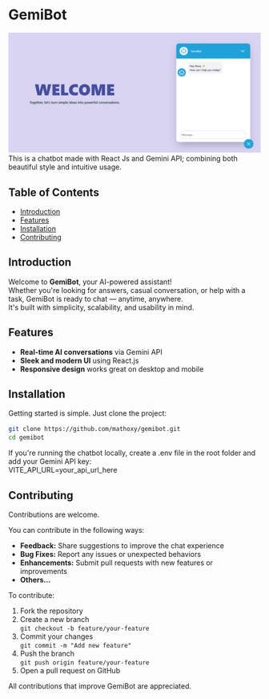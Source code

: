 # GemiBot

![GemibotImage](screenshot.png)
This is a chatbot made with React Js and Gemini API; combining both beautiful style and intuitive usage.

## Table of Contents
- [Introduction](#introduction)
- [Features](#features)
- [Installation](#installation)
- [Contributing](#contributing)

## Introduction

Welcome to **GemiBot**, your AI-powered assistant!  
Whether you're looking for answers, casual conversation, or help with a task, GemiBot is ready to chat — anytime, anywhere.  
It's built with simplicity, scalability, and usability in mind.


## Features

- **Real-time AI conversations** via Gemini API
- **Sleek and modern UI** using React.js
- **Responsive design** works great on desktop and mobile


## Installation
Getting started is simple. Just clone the project:

```bash
git clone https://github.com/mathoxy/gemibot.git
cd gemibot
```

If you're running the chatbot locally, create a .env file in the root folder and add your Gemini API key:<br>
VITE_API_URL=your_api_url_here

## Contributing

Contributions are welcome.

You can contribute in the following ways:  
- **Feedback:** Share suggestions to improve the chat experience  
- **Bug Fixes:** Report any issues or unexpected behaviors  
- **Enhancements:** Submit pull requests with new features or improvements
- **Others...**

To contribute:

1. Fork the repository  
2. Create a new branch  
   `git checkout -b feature/your-feature`  
3. Commit your changes  
   `git commit -m "Add new feature"`  
4. Push the branch  
   `git push origin feature/your-feature`  
5. Open a pull request on GitHub

All contributions that improve GemiBot are appreciated.
